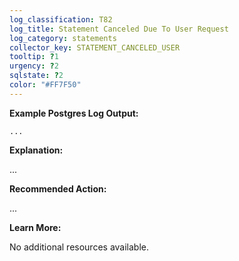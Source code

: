 ```yaml
---
log_classification: T82
log_title: Statement Canceled Due To User Request
log_category: statements
collector_key: STATEMENT_CANCELED_USER
tooltip: ?1
urgency: ?2
sqlstate: ?2
color: "#FF7F50"
---
```


**Example Postgres Log Output:**

```
...
```

**Explanation:**

...

**Recommended Action:**

...

**Learn More:**

No additional resources available.
